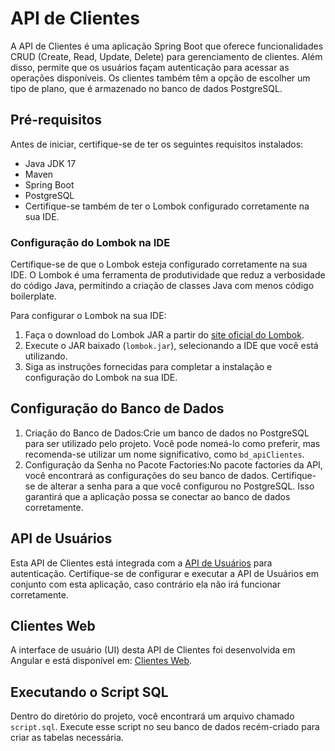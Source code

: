 # API de Clientes

A API de Clientes é uma aplicação Spring Boot que oferece funcionalidades CRUD (Create, Read, Update, Delete) para gerenciamento de clientes. Além disso, permite que os usuários façam autenticação para acessar as operações disponíveis. Os clientes também têm a opção de escolher um tipo de plano, que é armazenado no banco de dados PostgreSQL.

## Pré-requisitos

Antes de iniciar, certifique-se de ter os seguintes requisitos instalados:

- Java JDK 17
- Maven
- Spring Boot
- PostgreSQL
- Certifique-se também de ter o Lombok configurado corretamente na sua IDE.

### Configuração do Lombok na IDE

Certifique-se de que o Lombok esteja configurado corretamente na sua IDE. O Lombok é uma ferramenta de produtividade que reduz a verbosidade do código Java, permitindo a criação de classes Java com menos código boilerplate.

Para configurar o Lombok na sua IDE:

1. Faça o download do Lombok JAR a partir do [site oficial do Lombok](https://projectlombok.org/download).
2. Execute o JAR baixado (`lombok.jar`), selecionando a IDE que você está utilizando.
3. Siga as instruções fornecidas para completar a instalação e configuração do Lombok na sua IDE.

## Configuração do Banco de Dados

1. Criação do Banco de Dados:Crie um banco de dados no PostgreSQL para ser utilizado pelo projeto. Você pode nomeá-lo como preferir, mas recomenda-se utilizar um nome significativo, como `bd_apiClientes`.
2. Configuração da Senha no Pacote Factories:No pacote factories da API, você encontrará as configurações do seu banco de dados. Certifique-se de alterar a senha para a que você configurou no PostgreSQL. Isso garantirá que a aplicação possa se conectar ao banco de dados corretamente.


## API de Usuários

Esta API de Clientes está integrada com a [API de Usuários](https://github.com/Lucas-dev23/apiUsuarios) para autenticação. Certifique-se de configurar e executar a API de Usuários em conjunto com esta aplicação, caso contrário ela não irá funcionar corretamente.

## Clientes Web

A interface de usuário (UI) desta API de Clientes foi desenvolvida em Angular e está disponível em: [Clientes Web](https://github.com/Lucas-dev23/clientesWeb).

## Executando o Script SQL

Dentro do diretório do projeto, você encontrará um arquivo chamado `script.sql`. Execute esse script no seu banco de dados recém-criado para criar as tabelas necessária.


